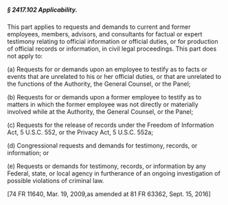 ##### § 2417.102 Applicability. #####

This part applies to requests and demands to current and former employees, members, advisors, and consultants for factual or expert testimony relating to official information or official duties, or for production of official records or information, in civil legal proceedings. This part does not apply to:

(a) Requests for or demands upon an employee to testify as to facts or events that are unrelated to his or her official duties, or that are unrelated to the functions of the Authority, the General Counsel, or the Panel;

(b) Requests for or demands upon a former employee to testify as to matters in which the former employee was not directly or materially involved while at the Authority, the General Counsel, or the Panel;

(c) Requests for the release of records under the Freedom of Information Act, 5 U.S.C. 552, or the Privacy Act, 5 U.S.C. 552a;

(d) Congressional requests and demands for testimony, records, or information; or

(e) Requests or demands for testimony, records, or information by any Federal, state, or local agency in furtherance of an ongoing investigation of possible violations of criminal law.

[74 FR 11640, Mar. 19, 2009,as amended at 81 FR 63362, Sept. 15, 2016]